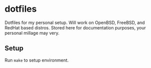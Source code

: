 dotfiles
========

Dotfiles for my personal setup. Will work on OpenBSD, FreeBSD, and RedHat based
distros. Stored here for documentation purposes, your personal millage may very.

Setup
-----

Run `make` to setup environment.
